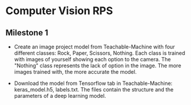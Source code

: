 # Computer Vision RPS
## Milestone 1
* Create an image project model from Teachable-Machine with four different classes: Rock, Paper, Scissors, Nothing. Each class is trained with images of yourself showing each option to the camera. The "Nothing" class represents the lack of option in the image. The more images trained with, the more accurate the model.

* Download the model from Tensorflow tab in Teachable-Machine: keras_model.h5, labels.txt. The files contain the structure and the parameters of a deep learning model.
